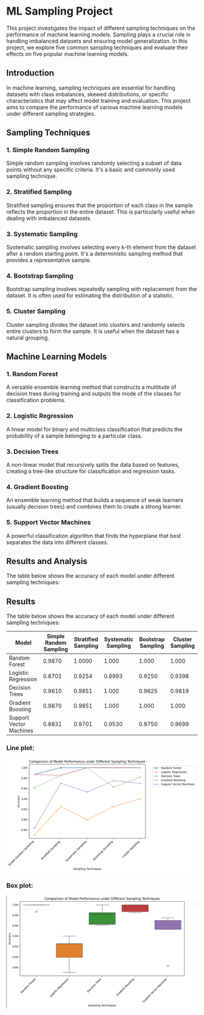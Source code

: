 # ML Sampling Project

This project investigates the impact of different sampling techniques on the performance of machine learning models. Sampling plays a crucial role in handling imbalanced datasets and ensuring model generalization. In this project, we explore five common sampling techniques and evaluate their effects on five popular machine learning models.

## Introduction

In machine learning, sampling techniques are essential for handling datasets with class imbalances, skewed distributions, or specific characteristics that may affect model training and evaluation. This project aims to compare the performance of various machine learning models under different sampling strategies.

## Sampling Techniques

### 1. Simple Random Sampling

Simple random sampling involves randomly selecting a subset of data points without any specific criteria. It's a basic and commonly used sampling technique.

### 2. Stratified Sampling

Stratified sampling ensures that the proportion of each class in the sample reflects the proportion in the entire dataset. This is particularly useful when dealing with imbalanced datasets.

### 3. Systematic Sampling

Systematic sampling involves selecting every k-th element from the dataset after a random starting point. It's a deterministic sampling method that provides a representative sample.

### 4. Bootstrap Sampling

Bootstrap sampling involves repeatedly sampling with replacement from the dataset. It is often used for estimating the distribution of a statistic.

### 5. Cluster Sampling

Cluster sampling divides the dataset into clusters and randomly selects entire clusters to form the sample. It is useful when the dataset has a natural grouping.

## Machine Learning Models

### 1. Random Forest

A versatile ensemble learning method that constructs a multitude of decision trees during training and outputs the mode of the classes for classification problems.

### 2. Logistic Regression

A linear model for binary and multiclass classification that predicts the probability of a sample belonging to a particular class.

### 3. Decision Trees

A non-linear model that recursively splits the data based on features, creating a tree-like structure for classification and regression tasks.

### 4. Gradient Boosting

An ensemble learning method that builds a sequence of weak learners (usually decision trees) and combines them to create a strong learner.

### 5. Support Vector Machines

A powerful classification algorithm that finds the hyperplane that best separates the data into different classes.

## Results and Analysis

The table below shows the accuracy of each model under different sampling techniques:

## Results

The table below shows the accuracy of each model under different sampling techniques:

| Model                   | Simple Random Sampling | Stratified Sampling | Systematic Sampling | Bootstrap Sampling | Cluster Sampling |
|-------------------------|------------------------|---------------------|----------------------|---------------------|-------------------|
| Random Forest           | 0.9870                 | 1.0000              | 1.000                | 1.000               | 1.000             |
| Logistic Regression     | 0.8701                 | 0.9254              | 0.8993               | 0.9250              | 0.9398            |
| Decision Trees          | 0.9610                 | 0.9851              | 1.000                | 0.9625              | 0.9819            |
| Gradient Boosting       | 0.9870                 | 0.9851              | 1.000                | 1.000               | 1.000             |
| Support Vector Machines | 0.8831                 | 0.9701              | 0.9530               | 0.9750              | 0.9699            |



### Line plot:
![line plot](images/line_plot.png)

### Box plot:
![box plot](images/box_plot.png)






